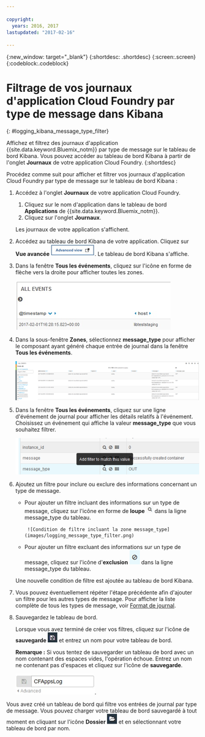 ```yaml
---

copyright:
  years: 2016, 2017
lastupdated: "2017-02-16"

---
```



{:new_window: target="_blank"}
{:shortdesc: .shortdesc}
{:screen:.screen}
{:codeblock:.codeblock}


# Filtrage de vos journaux d'application Cloud Foundry par type de message dans Kibana
<!-- for example, Uploading your data -->
{: #logging_kibana_message_type_filter}
<!-- Provide an appropriate ID above -->

Affichez et filtrez des journaux d'application {{site.data.keyword.Bluemix_notm}} par type de message sur le tableau de bord Kibana. Vous pouvez accéder au tableau de bord Kibana à partir de l'onglet **Journaux** de votre application Cloud Foundry.
{:shortdesc}

<!-- Include a sentence to briefly introduce the steps/subtopics. Example: -->
Procédez comme suit pour afficher et filtrer vos journaux d'application Cloud Foundry par type de message sur le tableau de bord Kibana :

1. Accédez à l'onglet **Journaux** de votre application Cloud Foundry.  

    1. Cliquez sur le nom d'application dans le tableau de bord **Applications** de {{site.data.keyword.Bluemix_notm}}. 
    2. Cliquez sur l'onglet **Journaux**. 
    
    Les journaux de votre application s'affichent. 

2. Accédez au tableau de bord Kibana de votre application. Cliquez sur **Vue avancée** ![](images/logging_advanced_view.jpg). Le tableau de bord Kibana s'affiche. 

3. Dans la fenêtre **Tous les événements**, cliquez sur l'icône en forme de flèche vers la droite pour afficher toutes les zones.  

    ![Fenêtre Tous les événements avec l'icône en forme de flèche vers la droite](images/logging_all_events_no_fields.jpg)

4. Dans la sous-fenêtre **Zones**, sélectionnez **message_type** pour afficher le composant ayant généré chaque entrée de journal dans la fenêtre **Tous les événements**. 

    ![Fenêtre Tous les événements avec la zone message_type sélectionnée](images/logging_message_type.png)

5. Dans la fenêtre **Tous les événements**, cliquez sur une ligne d'événement de journal pour afficher les détails relatifs à l'événement. Choisissez un événement qui affiche la valeur **message_type** que vous souhaitez filtrer. 

    ![Fenêtre Tous les événements affichant les détails relatifs à un événement de journal sélectionné](images/logging_message_type_add_filter.png)

6. Ajoutez un filtre pour inclure ou exclure des informations concernant un type de message.  

    * Pour ajouter un filtre incluant des informations sur un type de message, cliquez sur l'icône en forme de **loupe** ![](images/logging_magnifying_glass.jpg) dans la ligne message_type du tableau.  
    
           ![Condition de filtre incluant la zone message_type](images/logging_message_type_filter.png)
    
    * Pour ajouter un filtre excluant des informations sur un type de message, cliquez sur l'icône d'**exclusion** ![](images/logging_exclusion_icon.png) dans la ligne message_type du tableau.  
    
    Une nouvelle condition de filtre est ajoutée au tableau de bord Kibana. 

7. Vous pouvez éventuellement répéter l'étape précédente afin d'ajouter un filtre pour les autres types de message. Pour afficher la liste complète de tous les types de message, voir [Format de journal](../logging_view_kibana3.html#kibana_log_format_cf).

9. Sauvegardez le tableau de bord.    
        
    Lorsque vous avez terminé de créer vos filtres, cliquez sur l'icône de **sauvegarde** ![](images/logging_save.jpg) et entrez un nom pour votre tableau de bord.  
      
    **Remarque :** Si vous tentez de sauvegarder un tableau de bord avec un nom contenant des espaces vides, l'opération échoue. Entrez un nom ne contenant pas d'espaces et cliquez sur l'icône de **sauvegarde**. 
    
    ![Sauvegarde d'un nom du tableau de bord](images/logging_save_dashboard.jpg).

Vous avez créé un tableau de bord qui filtre vos entrées de journal par type de message. Vous pouvez charger votre tableau de bord sauvegardé à tout moment en cliquant sur l'icône **Dossier** ![](images/logging_folder.jpg) et en sélectionnant votre tableau de bord par nom. 
